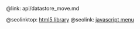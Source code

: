 @link: api/datastore_move.md

@seolinktop: [html5 library](https://webix.com)
@seolink: [javascript menu](https://webix.com/widget/menu/)